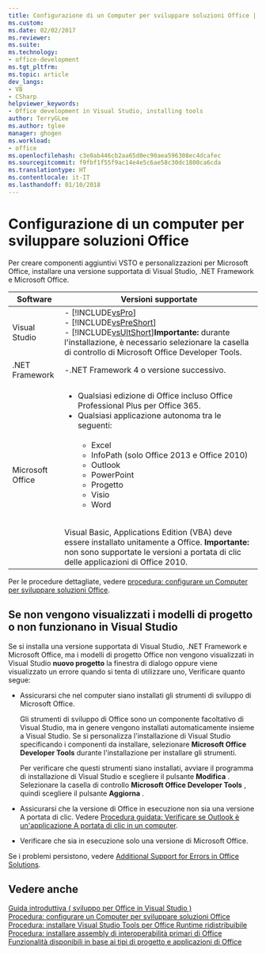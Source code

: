 ```yaml
---
title: Configurazione di un Computer per sviluppare soluzioni Office | Documenti Microsoft
ms.custom: 
ms.date: 02/02/2017
ms.reviewer: 
ms.suite: 
ms.technology:
- office-development
ms.tgt_pltfrm: 
ms.topic: article
dev_langs:
- VB
- CSharp
helpviewer_keywords:
- Office development in Visual Studio, installing tools
author: TerryGLee
ms.author: tglee
manager: ghogen
ms.workload:
- office
ms.openlocfilehash: c3e0ab446cb2aa65d0ec90aea596308ec4dcafec
ms.sourcegitcommit: f9fbf1f55f9ac14e4e5c6ae58c30dc1800ca6cda
ms.translationtype: HT
ms.contentlocale: it-IT
ms.lasthandoff: 01/10/2018
---
```

# <a name="configuring-a-computer-to-develop-office-solutions"></a>Configurazione di un computer per sviluppare soluzioni Office
  Per creare componenti aggiuntivi VSTO e personalizzazioni per Microsoft Office, installare una versione supportata di Visual Studio, .NET Framework e Microsoft Office.  
  
|Software|Versioni supportate|  
|--------------|------------------------|  
|Visual Studio|-   [!INCLUDE[vsPro](../sharepoint/includes/vspro-md.md)]<br />-   [!INCLUDE[vsPreShort](../vsto/includes/vspreshort-md.md)]<br />-   [!INCLUDE[vsUltShort](../vsto/includes/vsultshort-md.md)]**Importante:** durante l'installazione, è necessario selezionare la casella di controllo di Microsoft Office Developer Tools.|  
|.NET Framework|-.NET Framework 4 o versione successivo.|  
|Microsoft Office|<ul><li>Qualsiasi edizione di Office incluso Office Professional Plus per Office 365.</li><li>Qualsiasi applicazione autonoma tra le seguenti:<br /><br /> <ul><li>Excel</li><li>InfoPath (solo Office 2013 e Office 2010)</li><li>Outlook</li><li>PowerPoint</li><li>Progetto</li><li>Visio</li><li>Word</li></ul></li></ul><br /> Visual Basic, Applications Edition (VBA) deve essere installato unitamente a Office. **Importante:** non sono supportate le versioni a portata di clic delle applicazioni di Office 2010.|  
  
 Per le procedure dettagliate, vedere [procedura: configurare un Computer per sviluppare soluzioni Office](../vsto/how-to-configure-a-computer-to-develop-office-solutions.md).  
  
## <a name="if-project-templates-dont-appear-or-they-dont-work-in-visual-studio"></a>Se non vengono visualizzati i modelli di progetto o non funzionano in Visual Studio  
 Se si installa una versione supportata di Visual Studio, .NET Framework e Microsoft Office, ma i modelli di progetto Office non vengono visualizzati in Visual Studio **nuovo progetto** la finestra di dialogo oppure viene visualizzato un errore quando si tenta di utilizzare uno, Verificare quanto segue:  
  
-   Assicurarsi che nel computer siano installati gli strumenti di sviluppo di Microsoft Office.  
  
     Gli strumenti di sviluppo di Office sono un componente facoltativo di Visual Studio, ma in genere vengono installati automaticamente insieme a Visual Studio. Se si personalizza l'installazione di Visual Studio specificando i componenti da installare, selezionare **Microsoft Office Developer Tools** durante l'installazione per installare gli strumenti.  
  
     Per verificare che questi strumenti siano installati, avviare il programma di installazione di Visual Studio e scegliere il pulsante **Modifica** . Selezionare la casella di controllo **Microsoft Office Developer Tools** , quindi scegliere il pulsante **Aggiorna** .  
  
-   Assicurarsi che la versione di Office in esecuzione non sia una versione A portata di clic. Vedere [Procedura guidata: Verificare se Outlook è un'applicazione A portata di clic in un computer](http://msdn.microsoft.com/library/office/ff864733(v=office.14).aspx).  
  
-   Verificare che sia in esecuzione solo una versione di Microsoft Office.  
  
 Se i problemi persistono, vedere [Additional Support for Errors in Office Solutions](../vsto/additional-support-for-errors-in-office-solutions.md).  
  
## <a name="see-also"></a>Vedere anche  
 [Guida introduttiva &#40; sviluppo per Office in Visual Studio &#41;](../vsto/getting-started-office-development-in-visual-studio.md)   
 [Procedura: configurare un Computer per sviluppare soluzioni Office](../vsto/how-to-configure-a-computer-to-develop-office-solutions.md)   
 [Procedura: installare Visual Studio Tools per Office Runtime ridistribuibile](../vsto/how-to-install-the-visual-studio-tools-for-office-runtime-redistributable.md)   
 [Procedura: installare assembly di interoperabilità primari di Office](../vsto/how-to-install-office-primary-interop-assemblies.md)   
 [Funzionalità disponibili in base ai tipi di progetto e applicazioni di Office](../vsto/features-available-by-office-application-and-project-type.md)  
  
  
